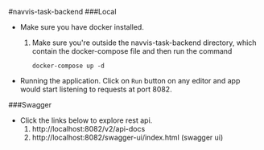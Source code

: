 
#navvis-task-backend
###Local
* Make sure you have docker installed.

    1. Make sure you're outside the navvis-task-backend directory, which contain the docker-compose file and then run the command
        ```
        docker-compose up -d
        ```
    
* Running the application.
    Click on `Run` button on any editor and app would start listening to requests at port 8082.

###Swagger 
* Click the links below to explore rest api.  
  1. http://localhost:8082/v2/api-docs
  2. http://localhost:8082/swagger-ui/index.html (swagger ui)